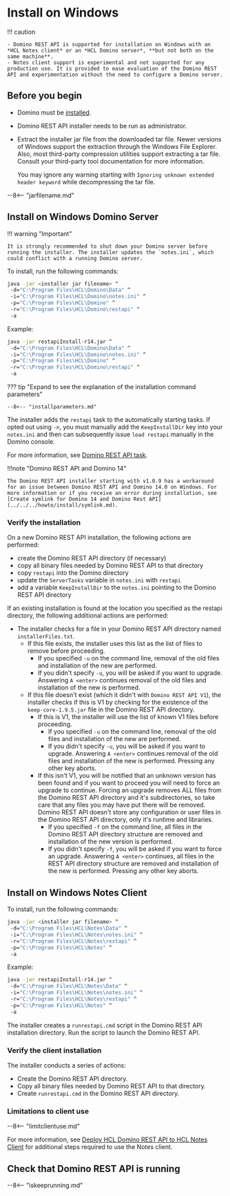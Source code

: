 <!--# Windows-->

# Install on Windows

<!-- prettier-ignore -->
!!! caution

    - Domino REST API is supported for installation on Windows with an *HCL Notes client* or an *HCL Domino server*, **but not both on the same machine**. 
    - Notes client support is experimental and not supported for any production use. It is provided to ease evaluation of the Domino REST API and experimentation without the need to configure a Domino server.

## Before you begin

- Domino must be [installed](https://www.hcltechsw.com/domino).

- Domino REST API installer needs to be run as administrator.

- Extract the installer jar file from the downloaded tar file. Newer versions of Windows support the extraction through the Windows File Explorer. Also, most third-party compression utilities support extracting a tar file. Consult your third-party tool documentation for more information.

  You may ignore any warning starting with `Ignoring unknown extended header keyword` while decompressing the tar file.

--8<-- "jarfilename.md"

## Install on Windows Domino Server

!!! warning "Important"

    It is strongly recommended to shut down your Domino server before running the installer. The installer updates the `notes.ini`, which could conflict with a running Domino server.

To install, run the following commands:

```bash
java -jar <installer jar filename> ^
 -d="C:\Program Files\HCL\Domino\Data" ^
 -i="C:\Program Files\HCL\Domino\notes.ini" ^
 -p="C:\Program Files\HCL\Domino" ^
 -r="C:\Program Files\HCL\Domino\restapi" ^
 -a
```

Example:

```bash
java -jar restapiInstall-r14.jar ^
 -d="C:\Program Files\HCL\Domino\Data" ^
 -i="C:\Program Files\HCL\Domino\notes.ini" ^
 -p="C:\Program Files\HCL\Domino" ^
 -r="C:\Program Files\HCL\Domino\restapi" ^
 -a
```

??? tip "Expand to see the explanation of the installation command parameters"

    --8<-- "installparameters.md"

The installer adds the `restapi` task to the automatically starting tasks. If opted out using `-n`, you must manually add the `KeepInstallDir` key into your `notes.ini` and then can subsequently issue `load restapi` manually in the Domino console.

For more information, see [Domino REST API task](../../../references/usingdominorestapi/restapitask.md).

!!!note "Domino REST API and Domino 14"

    The Domino REST API installer starting with v1.0.9 has a workaround for an issue between Domino REST API and Domino 14.0 on Windows. For more information or if you receive an error during installation, see [Create symlink for Domino 14 and Domino Rest API](../../../howto/install/symlink.md).

### Verify the installation

On a new Domino REST API installation, the following actions are performed:

- create the Domino REST API directory (if necessary)
- copy all binary files needed by Domino REST API to that directory
- copy `restapi` into the Domino directory
- update the `ServerTasks` variable in `notes.ini` with `restapi`
- add a variable `KeepInstallDir` to the `notes.ini` pointing to the Domino REST API directory

If an existing installation is found at the location you specified as the restapi directory, the following additional actions are performed:

- The installer checks for a file in your Domino REST API directory named `installerFiles.txt`.
  - If this file exists, the installer uses this list as the list of files to remove before proceeding.
    - If you specified `-u` on the command line, removal of the old files and installation of the new are performed.
    - If you didn't specify `-u`, you will be asked if you want to upgrade. Answering `A <enter>` continues removal of the old files and installation of the new is performed.
  - If this file doesn't exist (which it didn't with `Domino REST API V1`), the installer checks if this is V1 by checking for the existence of the `keep-core-1.9.5.jar` file in the Domino REST API directory.
    - If this is V1, the installer will use the list of known V1 files before proceeding.
        - If you specified `-u` on the command line, removal of the old files and installation of the new are performed.
        - If you didn't specify `-u`, you will be asked if you want to upgrade. Answering `A <enter>` continues removal of the old files and installation of the new is performed. Pressing any other key aborts.
    - If this isn't V1, you will be notified that an unknown version has been found and if you want to proceed you will need to force an upgrade to continue. Forcing an upgrade removes ALL files from the Domino REST API directory and it's subdirectories, so take care that any files you may have put there will be removed. Domino REST API doesn't store any configuration or user files in the Domino REST API directory, only it's runtime and libraries.
        - If you specified `-f` on the command line, all files in the Domino REST API directory structure are removed and installation of the new version is performed.
        - If you didn't specify `-f`, you will be asked if you want to force an upgrade. Answering `A <enter>` continues, all files in the REST API directory structure are removed and installation of the new is performed. Pressing any other key aborts.

## Install on Windows Notes Client

To install, run the following commands:

```bash
java -jar <installer jar filename> ^
 -d="C:\Program Files\HCL\Notes\Data" ^
 -i="C:\Program Files\HCL\Notes\notes.ini" ^
 -r="C:\Program Files\HCL\Notes\restapi" ^
 -p="C:\Program Files\HCL\Notes" ^
 -a
```

Example:

```bash
java -jar restapiInstall-r14.jar ^
 -d="C:\Program Files\HCL\Notes\Data" ^
 -i="C:\Program Files\HCL\Notes\notes.ini" ^
 -r="C:\Program Files\HCL\Notes\restapi" ^
 -p="C:\Program Files\HCL\Notes" ^
 -a
```

The installer creates a `runrestapi.cmd` script in the Domino REST API installation directory. Run the script to launch the Domino REST API.

### Verify the client installation

The installer conducts a series of actions:

- Create the Domino REST API directory.
- Copy all binary files needed by Domino REST API to that directory.
- Create `runrestapi.cmd` in the Domino REST API directory.

### Limitations to client use

--8<-- "limitclientuse.md"

For more information, see [Deploy HCL Domino REST API to HCL Notes Client](../../../howto/install/notesclient.md) for additional steps required to use the Notes client.

## Check that Domino REST API is running

--8<-- "iskeeprunning.md"




<!--
# Windows

# Install on Windows


!!! caution

    - Domino REST API is supported for installation on Windows with an **HCL Notes client** or an **HCL Domino server**, but not both on the same machine. Should you install both on the same machine, you are on your own.
    - Notes client support is experimental and not supported for any production use. It is provided to ease evaluation of the Domino REST API and experimentation without the need to configure a Domino server.

## Install on a Windows Domino Server

### Before you begin

- Domino must be [installed](https://www.hcltechsw.com/domino).

- Domino REST API installer needs to be run as administrator.

To install, follow the example below:

 "jarfilename.md"

```bash
java -jar restapiInstall.jar ^
 -d="C:\Program Files\HCL\Domino\Data" ^
 -i="C:\Program Files\HCL\Domino\notes.ini" ^
 -p="C:\Program Files\HCL\Domino" ^
 -r="C:\Program Files\HCL\Domino\restapi" ^
 -a
```

!!!note "Domino REST API and Domino 14" 
    The Domino REST API installer starting with v1.0.9 has a workaround for an issue between Domino REST API and Domino 14.0 on Windows. For more information or if you receive an error during installation, see [Create symlink for Domino 14 and Domino Rest API](../../howto/install/symlink.md).

### All parameters

 "installparameters.md"


The installer adds the `restapi` task to the automatically starting tasks. If opted out using `-n`, you must manually add the `KeepInstallDir` key into your `notes.ini` and then can subsequently issue `load restapi` manually in the Domino console.

For more information, see [Domino REST API task](../../references/usingdominorestapi/restapitask.md).

## Verify the installation

On a new Domino REST API installation, the following actions are performed:

- create the Domino REST API directory (if necessary)
- copy all binary files needed by Domino REST API to that directory
- copy `restapi` into the Domino directory
- update the `ServerTasks` variable in `notes.ini` with `restapi`
- add a variable `KeepInstallDir` to the `notes.ini` pointing to the Domino REST API directory

If an existing installation is found at the location you specified as the restapi directory, the following additional actions are performed:

- The installer checks for a file in your Domino REST API directory named `installerFiles.txt`.

  - If this file exists, the installer uses this list as the list of files to remove before proceeding.

    - If you specified `-u` on the command line, removal of the old files and installation of the new are performed.
    - If you didn't specify `-u`, you will be asked if you want to upgrade. Answering `A <enter>` continues removal of the old files and installation of the new is performed.

  - If this file doesn't exist (which it didn't with `Domino REST API V1`), the installer checks if this is V1 by checking for the existence of the `keep-core-1.9.5.jar` file in the Domino REST API directory.

    - If this is V1, the installer will use the list of known V1 files before proceeding.

      - If you specified `-u` on the command line, removal of the old files and installation of the new are performed.
      - If you didn't specify `-u`, you will be asked if you want to upgrade. Answering `A <enter>` continues removal of the old files and installation of the new is performed. Pressing any other key aborts.

    - If this isn't V1, you will be notified that an unknown version has been found and if you want to proceed you will need to force an upgrade to continue. Forcing an upgrade removes ALL files from the Domino REST API directory and it's subdirectories, so take care that any files you may have put there will be removed. Domino REST API doesn't store any configuration or user files in the Domino REST API directory, only it's runtime and libraries.

      - If you specified `-f` on the command line, all files in the Domino REST API directory structure are removed and installation of the new version is performed.
      - If you didn't specify `-f`, you will be asked if you want to force an upgrade. Answering `A <enter>` continues, all files in the REST API directory structure are removed and installation of the new is performed. Pressing any other key aborts.

## Install on a Windows Notes Client

Run the installer:

 "jarfilename.md"

```bash
java -jar restapiInstall.jar ^
 -d="C:\Program Files\HCL\Notes\Data" ^
 -i="C:\Program Files\HCL\Notes\notes.ini" ^
 -r="C:\Program Files\HCL\Notes\restapi" ^
 -p="C:\Program Files\HCL\Notes" ^
 -a
```

The installer creates a `runrestapi.cmd` script in the Domino REST API installation directory, run it to launch the Domino REST API.

## Verify the client installation

The installer conducts a series of actions:

- Create the Domino REST API directory.
- Copy all binary files needed by Domino REST API to that directory.
- Create `runrestapi.cmd` in the Domino REST API directory.

 "limitclientuse.md"

For more information, see [Deploy HCL Domino REST API to HCL Notes Client](../../../howto/install/notesclient.md) for additional steps required to use the Notes client.

 "iskeeprunning.md"

-->